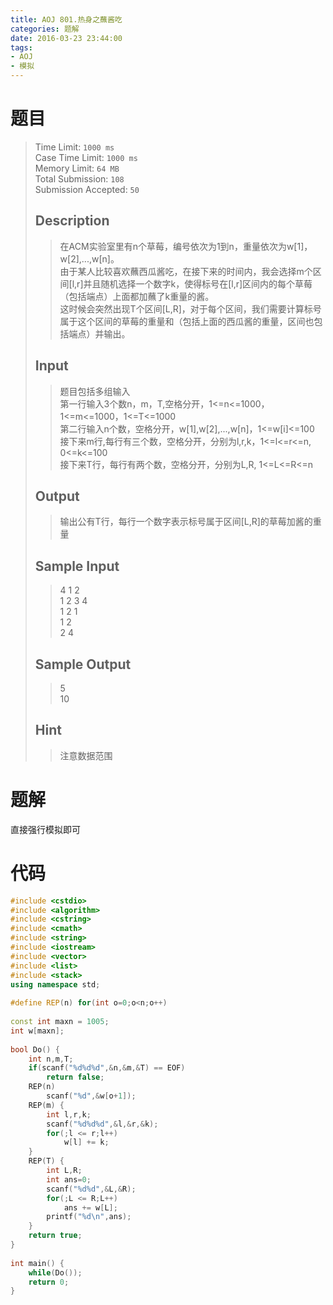 ```yaml
---
title: AOJ 801.热身之蘸酱吃
categories: 题解
date: 2016-03-23 23:44:00
tags:
- AOJ
- 模拟
---
```

# 题目
> Time Limit: `1000 ms`  
> Case Time Limit: `1000 ms`  
> Memory Limit: `64 MB`  
> Total Submission: `108`  
> Submission Accepted: `50`  
>    
> ## Description  
> > 在ACM实验室里有n个草莓，编号依次为1到n，重量依次为w[1]，w[2],...,w[n]。  
> > 由于某人比较喜欢蘸西瓜酱吃，在接下来的时间内，我会选择m个区间[l,r]并且随机选择一个数字k，使得标号在[l,r]区间内的每个草莓（包括端点）上面都加蘸了k重量的酱。  
> > 这时候会突然出现T个区间[L,R]，对于每个区间，我们需要计算标号属于这个区间的草莓的重量和（包括上面的西瓜酱的重量，区间也包括端点）并输出。  
>    <!--more-->
>   
> ## Input  
> > 题目包括多组输入  
> > 第一行输入3个数n，m，T,空格分开，1&lt;=n&lt;=1000，1&lt;=m&lt;=1000，1&lt;=T&lt;=1000  
> > 第二行输入n个数，空格分开，w[1],w[2],...,w[n]，1&lt;=w[i]&lt;=100  
> > 接下来m行,每行有三个数，空格分开，分别为l,r,k，1&lt;=l&lt;=r&lt;=n, 0&lt;=k&lt;=100  
> > 接下来T行，每行有两个数，空格分开，分别为L,R, 1&lt;=L&lt;=R&lt;=n  
>    
>   
> ## Output  
> > 输出公有T行，每行一个数字表示标号属于区间[L,R]的草莓加酱的重量  
>    
>   
> ## Sample Input  
> > 4 1 2  
> > 1 2 3 4  
> > 1 2 1  
> > 1 2  
> > 2 4  
>    
>   
> ## Sample Output  
> > 5  
> > 10  
>    
>   
> ## Hint  
> > 注意数据范围  

# 题解

直接强行模拟即可

# 代码
```cpp
#include <cstdio>
#include <algorithm>
#include <cstring>
#include <cmath>
#include <string>
#include <iostream>
#include <vector>
#include <list>
#include <stack>
using namespace std;
 
#define REP(n) for(int o=0;o<n;o++)
 
const int maxn = 1005;
int w[maxn];
 
bool Do() {
    int n,m,T;
    if(scanf("%d%d%d",&n,&m,&T) == EOF)
        return false;
    REP(n)
        scanf("%d",&w[o+1]);
    REP(m) {
        int l,r,k;
        scanf("%d%d%d",&l,&r,&k);
        for(;l <= r;l++)
            w[l] += k;
    }
    REP(T) {
        int L,R;
        int ans=0;
        scanf("%d%d",&L,&R);
        for(;L <= R;L++)
            ans += w[L];
        printf("%d\n",ans);
    }
    return true;
}
 
int main() {
    while(Do());
    return 0;
}
```